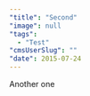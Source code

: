 ```yaml
---
"title": "Second"
"image": null
"tags":
  - "Test"
"cmsUserSlug": ""
"date": 2015-07-24 
---
```


Another one